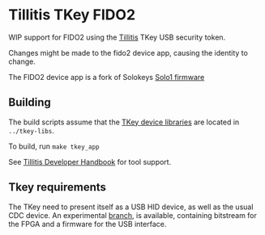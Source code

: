# Tillitis TKey FIDO2

WIP support for FIDO2 using the [Tillitis](https://tillitis.se/)
TKey USB security token.

Changes might be made to the fido2 device app, causing the identity
to change.

The FIDO2 device app is a fork of Solokeys [Solo1 firmware](https://github.com/solokeys/solo1/)

## Building

The build scripts assume that the [TKey device libraries](https://github.com/tillitis/tkey-libs/)
are located in `../tkey-libs`.

To build, run `make tkey_app`

See [Tillitis Developer Handbook](https://dev.tillitis.se/) for tool
support.

## Tkey requirements

The TKey need to present itself as a USB HID device, as well as the
usual CDC device. An experimental [branch](https://github.com/tillitis/tillitis-key1/tree/ch552_hid_cdc/),
is available, containing bitstream for the FPGA and a firmware for
the USB interface.

